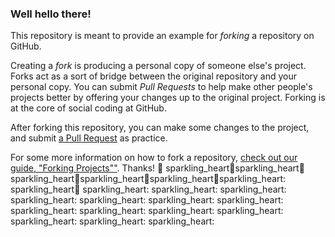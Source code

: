 ### Well hello there!

This repository is meant to provide an example for *forking* a repository on GitHub.

Creating a *fork* is producing a personal copy of someone else's project. Forks act as a sort of bridge between the original repository and your personal copy. You can submit *Pull Requests* to help make other people's projects better by offering your changes up to the original project. Forking is at the core of social coding at GitHub.

After forking this repository, you can make some changes to the project, and submit [a Pull Request](https://github.com/octocat/Spoon-Knife/pulls) as practice.

For some more information on how to fork a repository, [check out our guide, "Forking Projects""](http://guides.github.com/overviews/forking/). Thanks! :sparkling_heart:
sparkling_heart:sparkling_heart:sparkling_heart:sparkling_heart:sparkling_heart:sparkling_heart:sparkling_heart:sparkling_heart:sparkling_heart:sparkling_heart:sparkling_heart:
sparkling_heart:sparkling_heart:
sparkling_heart:
sparkling_heart:
sparkling_heart:
sparkling_heart:
sparkling_heart:
sparkling_heart:
sparkling_heart:
sparkling_heart:
sparkling_heart:
sparkling_heart:
sparkling_heart:
sparkling_heart:
sparkling_heart:
sparkling_heart:

